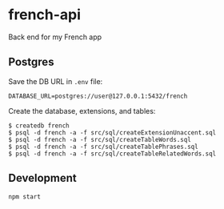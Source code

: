 # french-api
Back end for my French app

## Postgres

Save the DB URL in `.env` file:
```
DATABASE_URL=postgres://user@127.0.0.1:5432/french
```

Create the database, extensions, and tables:

```
$ createdb french
$ psql -d french -a -f src/sql/createExtensionUnaccent.sql
$ psql -d french -a -f src/sql/createTableWords.sql
$ psql -d french -a -f src/sql/createTablePhrases.sql
$ psql -d french -a -f src/sql/createTableRelatedWords.sql
```

## Development

```
npm start
```
